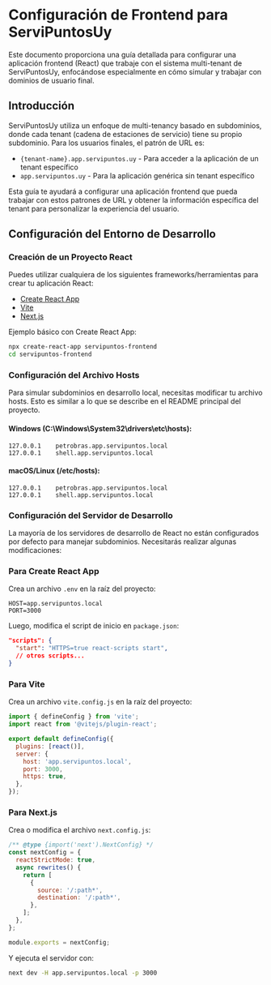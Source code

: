 # Configuración de Frontend para ServiPuntosUy

Este documento proporciona una guía detallada para configurar una aplicación frontend (React) que trabaje con el sistema multi-tenant de ServiPuntosUy, enfocándose especialmente en cómo simular y trabajar con dominios de usuario final.

## Introducción

ServiPuntosUy utiliza un enfoque de multi-tenancy basado en subdominios, donde cada tenant (cadena de estaciones de servicio) tiene su propio subdominio. Para los usuarios finales, el patrón de URL es:

- `{tenant-name}.app.servipuntos.uy` - Para acceder a la aplicación de un tenant específico
- `app.servipuntos.uy` - Para la aplicación genérica sin tenant específico

Esta guía te ayudará a configurar una aplicación frontend que pueda trabajar con estos patrones de URL y obtener la información específica del tenant para personalizar la experiencia del usuario.

## Configuración del Entorno de Desarrollo

### Creación de un Proyecto React

Puedes utilizar cualquiera de los siguientes frameworks/herramientas para crear tu aplicación React:

- [Create React App](https://create-react-app.dev/docs/getting-started)
- [Vite](https://vitejs.dev/guide/)
- [Next.js](https://nextjs.org/docs/getting-started)

Ejemplo básico con Create React App:

```bash
npx create-react-app servipuntos-frontend
cd servipuntos-frontend
```

### Configuración del Archivo Hosts

Para simular subdominios en desarrollo local, necesitas modificar tu archivo hosts. Esto es similar a lo que se describe en el README principal del proyecto.

#### Windows (C:\Windows\System32\drivers\etc\hosts):
```
127.0.0.1    petrobras.app.servipuntos.local
127.0.0.1    shell.app.servipuntos.local
```

#### macOS/Linux (/etc/hosts):
```
127.0.0.1    petrobras.app.servipuntos.local
127.0.0.1    shell.app.servipuntos.local
```

### Configuración del Servidor de Desarrollo

La mayoría de los servidores de desarrollo de React no están configurados por defecto para manejar subdominios. Necesitarás realizar algunas modificaciones:

### Para Create React App

Crea un archivo `.env` en la raíz del proyecto:

```
HOST=app.servipuntos.local
PORT=3000
```

Luego, modifica el script de inicio en `package.json`:

```json
"scripts": {
  "start": "HTTPS=true react-scripts start",
  // otros scripts...
}
```

### Para Vite

Crea un archivo `vite.config.js` en la raíz del proyecto:

```javascript
import { defineConfig } from 'vite';
import react from '@vitejs/plugin-react';

export default defineConfig({
  plugins: [react()],
  server: {
    host: 'app.servipuntos.local',
    port: 3000,
    https: true,
  },
});
```

### Para Next.js

Crea o modifica el archivo `next.config.js`:

```javascript
/** @type {import('next').NextConfig} */
const nextConfig = {
  reactStrictMode: true,
  async rewrites() {
    return [
      {
        source: '/:path*',
        destination: '/:path*',
      },
    ];
  },
};

module.exports = nextConfig;
```

Y ejecuta el servidor con:

```bash
next dev -H app.servipuntos.local -p 3000
```